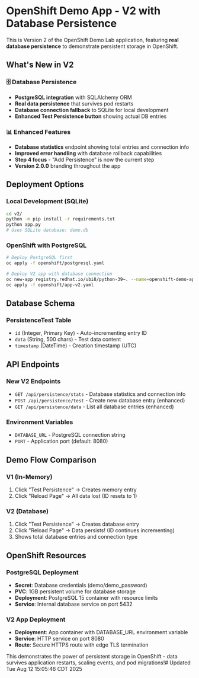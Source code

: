 # OpenShift Demo App - V2 with Database Persistence

This is Version 2 of the OpenShift Demo Lab application, featuring **real database persistence** to demonstrate persistent storage in OpenShift.

## What's New in V2

### 🗄️ Database Persistence
- **PostgreSQL integration** with SQLAlchemy ORM
- **Real data persistence** that survives pod restarts
- **Database connection fallback** to SQLite for local development
- **Enhanced Test Persistence button** showing actual DB entries

### 📊 Enhanced Features
- **Database statistics** endpoint showing total entries and connection info
- **Improved error handling** with database rollback capabilities
- **Step 4 focus** - "Add Persistence" is now the current step
- **Version 2.0.0** branding throughout the app

## Deployment Options

### Local Development (SQLite)
```bash
cd v2/
python -m pip install -r requirements.txt
python app.py
# Uses SQLite database: demo.db
```

### OpenShift with PostgreSQL
```bash
# Deploy PostgreSQL first
oc apply -f openshift/postgresql.yaml

# Deploy V2 app with database connection  
oc new-app registry.redhat.io/ubi8/python-39~. --name=openshift-demo-app-v2
oc apply -f openshift/app-v2.yaml
```

## Database Schema

### PersistenceTest Table
- `id` (Integer, Primary Key) - Auto-incrementing entry ID
- `data` (String, 500 chars) - Test data content  
- `timestamp` (DateTime) - Creation timestamp (UTC)

## API Endpoints

### New V2 Endpoints
- `GET /api/persistence/stats` - Database statistics and connection info
- `POST /api/persistence/test` - Create new database entry (enhanced)
- `GET /api/persistence/data` - List all database entries (enhanced)

### Environment Variables
- `DATABASE_URL` - PostgreSQL connection string
- `PORT` - Application port (default: 8080)

## Demo Flow Comparison

### V1 (In-Memory)
1. Click "Test Persistence" → Creates memory entry
2. Click "Reload Page" → All data lost (ID resets to 1)

### V2 (Database)  
1. Click "Test Persistence" → Creates database entry
2. Click "Reload Page" → Data persists! (ID continues incrementing)
3. Shows total database entries and connection type

## OpenShift Resources

### PostgreSQL Deployment
- **Secret**: Database credentials (demo/demo_password)
- **PVC**: 1GB persistent volume for database storage
- **Deployment**: PostgreSQL 15 container with resource limits
- **Service**: Internal database service on port 5432

### V2 App Deployment  
- **Deployment**: App container with DATABASE_URL environment variable
- **Service**: HTTP service on port 8080
- **Route**: Secure HTTPS route with edge TLS termination

This demonstrates the power of persistent storage in OpenShift - data survives application restarts, scaling events, and pod migrations!# Updated Tue Aug 12 15:05:46 CDT 2025
